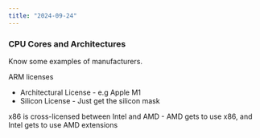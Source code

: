```yaml
---
title: "2024-09-24"
---
```


### CPU Cores and Architectures
Know some examples of manufacturers. 

ARM licenses
- Architectural License - e.g Apple M1
- Silicon License - Just get the silicon mask

x86 is cross-licensed between Intel and AMD - AMD gets to use x86, and Intel gets to use AMD extensions

